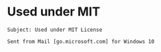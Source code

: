 # Used under MIT

    Subject: Used under MIT License

    Sent from Mail [go.microsoft.com] for Windows 10
